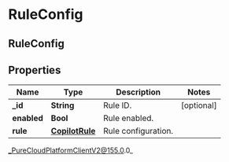 # RuleConfig

## RuleConfig

## Properties

|Name | Type | Description | Notes|
|------------ | ------------- | ------------- | -------------|
| **_id** | **String** | Rule ID. | [optional] |
| **enabled** | **Bool** | Rule enabled. | |
| **rule** | [**CopilotRule**](CopilotRule) | Rule configuration. | |



_PureCloudPlatformClientV2@155.0.0_
